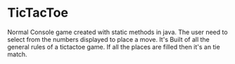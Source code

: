 # TicTacToe
Normal Console game created with static methods in java.
The user need to select from the numbers displayed to place a move.
It's Built of all the general rules of a tictactoe game.
If all the places are filled then it's an tie match.
